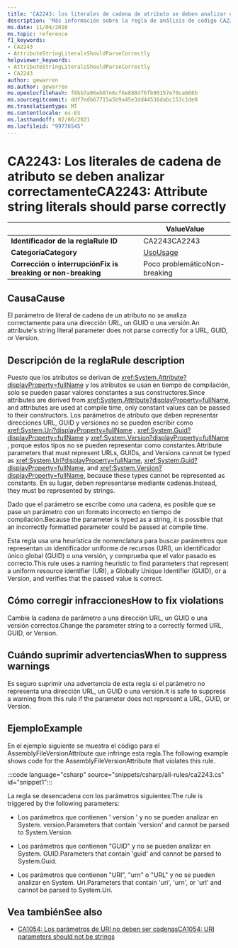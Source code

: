 ```yaml
---
title: 'CA2243: los literales de cadena de atributo se deben analizar correctamente (análisis de código)'
description: 'Más información sobre la regla de análisis de código CA2243: los literales de cadena de atributo se deben analizar correctamente'
ms.date: 11/04/2016
ms.topic: reference
f1_keywords:
- CA2243
- AttributeStringLiteralsShouldParseCorrectly
helpviewer_keywords:
- AttributeStringLiteralsShouldParseCorrectly
- CA2243
author: gewarren
ms.author: gewarren
ms.openlocfilehash: f8bb7a06eb87e6cf6e888df6fb90157e70ca666b
ms.sourcegitcommit: ddf7edb67715a5b9a45e3dd44536dabc153c1de0
ms.translationtype: MT
ms.contentlocale: es-ES
ms.lasthandoff: 02/06/2021
ms.locfileid: "99776545"
---
```

# <a name="ca2243-attribute-string-literals-should-parse-correctly"></a><span data-ttu-id="cd226-103">CA2243: Los literales de cadena de atributo se deben analizar correctamente</span><span class="sxs-lookup"><span data-stu-id="cd226-103">CA2243: Attribute string literals should parse correctly</span></span>

| | <span data-ttu-id="cd226-104">Value</span><span class="sxs-lookup"><span data-stu-id="cd226-104">Value</span></span> |
|-|-|
| <span data-ttu-id="cd226-105">**Identificador de la regla**</span><span class="sxs-lookup"><span data-stu-id="cd226-105">**Rule ID**</span></span> |<span data-ttu-id="cd226-106">CA2243</span><span class="sxs-lookup"><span data-stu-id="cd226-106">CA2243</span></span>|
| <span data-ttu-id="cd226-107">**Categoría**</span><span class="sxs-lookup"><span data-stu-id="cd226-107">**Category**</span></span> |[<span data-ttu-id="cd226-108">Uso</span><span class="sxs-lookup"><span data-stu-id="cd226-108">Usage</span></span>](usage-warnings.md)|
| <span data-ttu-id="cd226-109">**Corrección o interrupción**</span><span class="sxs-lookup"><span data-stu-id="cd226-109">**Fix is breaking or non-breaking**</span></span> |<span data-ttu-id="cd226-110">Poco problemático</span><span class="sxs-lookup"><span data-stu-id="cd226-110">Non-breaking</span></span>|

## <a name="cause"></a><span data-ttu-id="cd226-111">Causa</span><span class="sxs-lookup"><span data-stu-id="cd226-111">Cause</span></span>

<span data-ttu-id="cd226-112">El parámetro de literal de cadena de un atributo no se analiza correctamente para una dirección URL, un GUID o una versión.</span><span class="sxs-lookup"><span data-stu-id="cd226-112">An attribute's string literal parameter does not parse correctly for a URL, GUID, or Version.</span></span>

## <a name="rule-description"></a><span data-ttu-id="cd226-113">Descripción de la regla</span><span class="sxs-lookup"><span data-stu-id="cd226-113">Rule description</span></span>

<span data-ttu-id="cd226-114">Puesto que los atributos se derivan de <xref:System.Attribute?displayProperty=fullName> y los atributos se usan en tiempo de compilación, solo se pueden pasar valores constantes a sus constructores.</span><span class="sxs-lookup"><span data-stu-id="cd226-114">Since attributes are derived from <xref:System.Attribute?displayProperty=fullName>, and attributes are used at compile time, only constant values can be passed to their constructors.</span></span> <span data-ttu-id="cd226-115">Los parámetros de atributo que deben representar direcciones URL, GUID y versiones no se pueden escribir como <xref:System.Uri?displayProperty=fullName> , <xref:System.Guid?displayProperty=fullName> y <xref:System.Version?displayProperty=fullName> , porque estos tipos no se pueden representar como constantes.</span><span class="sxs-lookup"><span data-stu-id="cd226-115">Attribute parameters that must represent URLs, GUIDs, and Versions cannot be typed as <xref:System.Uri?displayProperty=fullName>, <xref:System.Guid?displayProperty=fullName>, and <xref:System.Version?displayProperty=fullName>, because these types cannot be represented as constants.</span></span> <span data-ttu-id="cd226-116">En su lugar, deben representarse mediante cadenas.</span><span class="sxs-lookup"><span data-stu-id="cd226-116">Instead, they must be represented by strings.</span></span>

<span data-ttu-id="cd226-117">Dado que el parámetro se escribe como una cadena, es posible que se pase un parámetro con un formato incorrecto en tiempo de compilación.</span><span class="sxs-lookup"><span data-stu-id="cd226-117">Because the parameter is typed as a string, it is possible that an incorrectly formatted parameter could be passed at compile time.</span></span>

<span data-ttu-id="cd226-118">Esta regla usa una heurística de nomenclatura para buscar parámetros que representan un identificador uniforme de recursos (URI), un identificador único global (GUID) o una versión, y comprueba que el valor pasado es correcto.</span><span class="sxs-lookup"><span data-stu-id="cd226-118">This rule uses a naming heuristic to find parameters that represent a uniform resource identifier (URI), a Globally Unique Identifier (GUID), or a Version, and verifies that the passed value is correct.</span></span>

## <a name="how-to-fix-violations"></a><span data-ttu-id="cd226-119">Cómo corregir infracciones</span><span class="sxs-lookup"><span data-stu-id="cd226-119">How to fix violations</span></span>

<span data-ttu-id="cd226-120">Cambie la cadena de parámetro a una dirección URL, un GUID o una versión correctos.</span><span class="sxs-lookup"><span data-stu-id="cd226-120">Change the parameter string to a correctly formed URL, GUID, or Version.</span></span>

## <a name="when-to-suppress-warnings"></a><span data-ttu-id="cd226-121">Cuándo suprimir advertencias</span><span class="sxs-lookup"><span data-stu-id="cd226-121">When to suppress warnings</span></span>

<span data-ttu-id="cd226-122">Es seguro suprimir una advertencia de esta regla si el parámetro no representa una dirección URL, un GUID o una versión.</span><span class="sxs-lookup"><span data-stu-id="cd226-122">It is safe to suppress a warning from this rule if the parameter does not represent a URL, GUID, or Version.</span></span>

## <a name="example"></a><span data-ttu-id="cd226-123">Ejemplo</span><span class="sxs-lookup"><span data-stu-id="cd226-123">Example</span></span>

<span data-ttu-id="cd226-124">En el ejemplo siguiente se muestra el código para el AssemblyFileVersionAttribute que infringe esta regla.</span><span class="sxs-lookup"><span data-stu-id="cd226-124">The following example shows code for the AssemblyFileVersionAttribute that violates this rule.</span></span>

:::code language="csharp" source="snippets/csharp/all-rules/ca2243.cs" id="snippet1":::

<span data-ttu-id="cd226-125">La regla se desencadena con los parámetros siguientes:</span><span class="sxs-lookup"><span data-stu-id="cd226-125">The rule is triggered by the following parameters:</span></span>

- <span data-ttu-id="cd226-126">Los parámetros que contienen ' version ' y no se pueden analizar en System. version.</span><span class="sxs-lookup"><span data-stu-id="cd226-126">Parameters that contain 'version' and cannot be parsed to System.Version.</span></span>

- <span data-ttu-id="cd226-127">Los parámetros que contienen "GUID" y no se pueden analizar en System. GUID.</span><span class="sxs-lookup"><span data-stu-id="cd226-127">Parameters that contain 'guid' and cannot be parsed to System.Guid.</span></span>

- <span data-ttu-id="cd226-128">Los parámetros que contienen "URI", "urn" o "URL" y no se pueden analizar en System. Uri.</span><span class="sxs-lookup"><span data-stu-id="cd226-128">Parameters that contain 'uri', 'urn', or 'url' and cannot be parsed to System.Uri.</span></span>

## <a name="see-also"></a><span data-ttu-id="cd226-129">Vea también</span><span class="sxs-lookup"><span data-stu-id="cd226-129">See also</span></span>

- [<span data-ttu-id="cd226-130">CA1054: Los parámetros de URI no deben ser cadenas</span><span class="sxs-lookup"><span data-stu-id="cd226-130">CA1054: URI parameters should not be strings</span></span>](ca1054.md)
